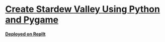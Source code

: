 # [Create Stardew Valley Using Python and Pygame](https://www.freecodecamp.org/news/create-stardew-valley-using-python-and-pygame/)

#### [Deployed on ReplIt](https://replit.com/@lendoo73/StardewValley)